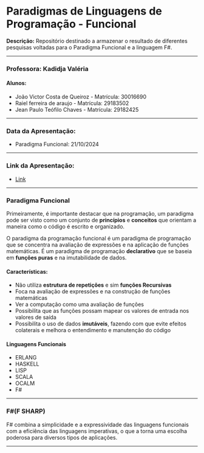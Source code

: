 # Paradigmas de Linguagens de Programação - Funcional

**Descrição:**
Repositório destinado a armazenar o resultado de diferentes pesquisas voltadas para o Paradigma Funcional e a linguagem F#.

***

### **Professora: Kadidja Valéria**
#### **Alunos:**
   * João Victor Costa de Queiroz - Matrícula: 30016690
   * Raiel ferreira de araujo - Matrícula: 29183502
   * Jean Paulo Teófilo Chaves - Matrícula: 29182425

***

### **Data da Apresentação:**
   * Paradigma Funcional: 21/10/2024

***

### **Link da Apresentação:**
   * [ Link ](https://view.genially.com/66f178615bdbfb34e3d4ea2d/learning-experience-didactic-unit-programacao-funcional)

***

### **Paradigma Funcional**
Primeiramente, é importante destacar que na programação, um paradigma pode ser visto como um conjunto de **princípios** e **conceitos** que orientam a maneira como o código é escrito e organizado.

O paradigma da programação funcional é um paradigma de programação que se concentra na avaliação de expressões e na aplicação de funções matemáticas. É um paradigma de programação **declarativo** que se baseia em **funções puras** e na imutabilidade de dados.

#### **Características:**
   * Não utiliza **estrutura de repetições** e sim **funções Recursivas** </li>
   * Foca na avaliação de expressões e na construção de funções matemáticas </li>
   * Ver a computação como uma avaliação de funções</li>
   * Possibilita que as funções possam mapear os valores de entrada nos valores de saída</li>
   * Possibilita o uso de dados **imutáveis**, fazendo com que evite efeitos colaterais e melhora o entendimento e manutenção do código

#### **Linguagens Funcionais**
   * ERLANG
   * HASKELL
   * LISP
   * SCALA
   * OCALM
   * F#

***

### **F#(F SHARP)**
F# combina a simplicidade e a expressividade das linguagens funcionais com a eficiência das linguagens imperativas, o que a torna uma escolha poderosa para diversos tipos de aplicações.

***
